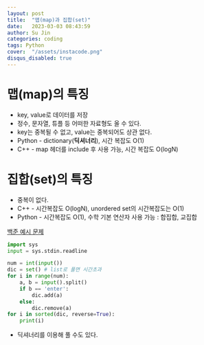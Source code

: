 ```yaml
---
layout: post
title:  "맵(map)과 집합(set)"
date:   2023-03-03 08:43:59
author: Su Jin
categories: coding
tags: Python
cover:  "/assets/instacode.png"
disqus_disabled: true
---
```


# 맵(map)의 특징

- key, value로 데이터를 저장
- 정수, 문자열, 튜플 등 어떠한 자료형도 올 수 있다.
- key는 중복될 수 없고, value는 중복되어도 상관 없다.
- Python - dictionary(**딕셔너리**), 시간 복잡도 O(1)
- C++ - map 헤더를 include 후 사용 가능, 시간 복잡도 O(logN)

# 집합(set)의 특징

- 중복이 없다.
- C++ - 시간복잡도 O(logN), unordered set의 시간복잡도는 O(1)
- Python - 시간복잡도 O(1), 수학 기본 연산자 사용 가능 : 합집합, 교집합

[백준 예시 문제](https://www.acmicpc.net/problem/7785) 

```python
import sys
input = sys.stdin.readline

num = int(input())
dic = set() # list로 풀면 시간초과
for i in range(num):
    a, b = input().split()
    if b == 'enter':
        dic.add(a)
    else:
        dic.remove(a)
for i in sorted(dic, reverse=True):
    print(i)
```

- 딕셔너리를 이용해 풀 수도 있다.
